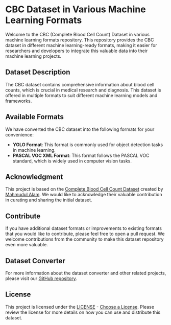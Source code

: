 # CBC Dataset in Various Machine Learning Formats

Welcome to the CBC (Complete Blood Cell Count) Dataset in various machine learning formats repository. This repository provides the CBC dataset in different machine learning-ready formats, making it easier for researchers and developers to integrate this valuable data into their machine learning projects.

## Dataset Description

The CBC dataset contains comprehensive information about blood cell counts, which is crucial in medical research and diagnosis. This dataset is offered in multiple formats to suit different machine learning models and frameworks.

## Available Formats

We have converted the CBC dataset into the following formats for your convenience:

- **YOLO Format**: This format is commonly used for object detection tasks in machine learning.
- **PASCAL VOC XML Format**: This format follows the PASCAL VOC standard, which is widely used in computer vision tasks.

## Acknowledgment

This project is based on the [Complete Blood Cell Count Dataset](https://github.com/MahmudulAlam/Complete-Blood-Cell-Count-Dataset) created by [Mahmudul Alam](https://github.com/MahmudulAlam). We would like to acknowledge their valuable contribution in curating and sharing the initial dataset.

## Contribute

If you have additional dataset formats or improvements to existing formats that you would like to contribute, please feel free to open a pull request. We welcome contributions from the community to make this dataset repository even more valuable.

## Dataset Converter

For more information about the dataset converter and other related projects, please visit our [GitHub repository](https://github.com/OliLov/python-projects/tree/main).

## License

This project is licensed under the [LICENSE](LICENSE) - [Choose a License](https://choosealicense.com/). Please review the license for more details on how you can use and distribute this dataset.
